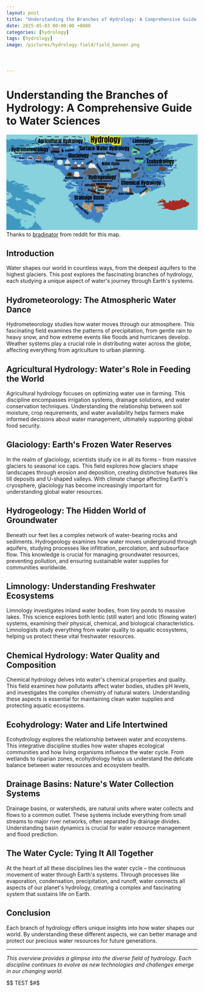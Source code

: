 ```yaml
---
layout: post
title: "Understanding the Branches of Hydrology: A Comprehensive Guide to Water Sciences"
date: 2025-05-03 00:00:00 +0800
categories: [hydrology]
tags: [hydrology]
image: /pictures/hydrology-field/field_banner.png



---
```


# Understanding the Branches of Hydrology: A Comprehensive Guide to Water Sciences
![image](/pictures/hydrology-field/map_of_hydrology.png)
Thanks to [bradinator](https://www.reddit.com/user/Bradinator-/) from reddit for this map.
## Introduction

Water shapes our world in countless ways, from the deepest aquifers to the highest glaciers. This post explores the fascinating branches of hydrology, each studying a unique aspect of water's journey through Earth's systems.

## Hydrometeorology: The Atmospheric Water Dance

Hydrometeorology studies how water moves through our atmosphere. This fascinating field examines the patterns of precipitation, from gentle rain to heavy snow, and how extreme events like floods and hurricanes develop. Weather systems play a crucial role in distributing water across the globe, affecting everything from agriculture to urban planning.

## Agricultural Hydrology: Water's Role in Feeding the World

Agricultural hydrology focuses on optimizing water use in farming. This discipline encompasses irrigation systems, drainage solutions, and water conservation techniques. Understanding the relationship between soil moisture, crop requirements, and water availability helps farmers make informed decisions about water management, ultimately supporting global food security.

## Glaciology: Earth's Frozen Water Reserves

In the realm of glaciology, scientists study ice in all its forms – from massive glaciers to seasonal ice caps. This field explores how glaciers shape landscapes through erosion and deposition, creating distinctive features like till deposits and U-shaped valleys. With climate change affecting Earth's cryosphere, glaciology has become increasingly important for understanding global water resources.

## Hydrogeology: The Hidden World of Groundwater

Beneath our feet lies a complex network of water-bearing rocks and sediments. Hydrogeology examines how water moves underground through aquifers, studying processes like infiltration, percolation, and subsurface flow. This knowledge is crucial for managing groundwater resources, preventing pollution, and ensuring sustainable water supplies for communities worldwide.

## Limnology: Understanding Freshwater Ecosystems

Limnology investigates inland water bodies, from tiny ponds to massive lakes. This science explores both lentic (still water) and lotic (flowing water) systems, examining their physical, chemical, and biological characteristics. Limnologists study everything from water quality to aquatic ecosystems, helping us protect these vital freshwater resources.

## Chemical Hydrology: Water Quality and Composition

Chemical hydrology delves into water's chemical properties and quality. This field examines how pollutants affect water bodies, studies pH levels, and investigates the complex chemistry of natural waters. Understanding these aspects is essential for maintaining clean water supplies and protecting aquatic ecosystems.

## Ecohydrology: Water and Life Intertwined

Ecohydrology explores the relationship between water and ecosystems. This integrative discipline studies how water shapes ecological communities and how living organisms influence the water cycle. From wetlands to riparian zones, ecohydrology helps us understand the delicate balance between water resources and ecosystem health.

## Drainage Basins: Nature's Water Collection Systems

Drainage basins, or watersheds, are natural units where water collects and flows to a common outlet. These systems include everything from small streams to major river networks, often separated by drainage divides. Understanding basin dynamics is crucial for water resource management and flood prediction.

## The Water Cycle: Tying It All Together

At the heart of all these disciplines lies the water cycle – the continuous movement of water through Earth's systems. Through processes like evaporation, condensation, precipitation, and runoff, water connects all aspects of our planet's hydrology, creating a complex and fascinating system that sustains life on Earth.

## Conclusion

Each branch of hydrology offers unique insights into how water shapes our world. By understanding these different aspects, we can better manage and protect our precious water resources for future generations.

---

_This overview provides a glimpse into the diverse field of hydrology. Each discipline continues to evolve as new technologies and challenges emerge in our changing world._

$$ TEST $#$
